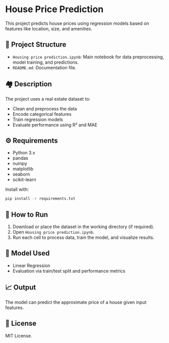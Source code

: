 # House Price Prediction

This project predicts house prices using regression models based on features like location, size, and amenities.

## 📁 Project Structure

- `Housing price prediction.ipynb`: Main notebook for data preprocessing, model training, and predictions.
- `README.md`: Documentation file.

## 🏘️ Description

The project uses a real estate dataset to:
- Clean and preprocess the data
- Encode categorical features
- Train regression models
- Evaluate performance using R² and MAE

## ⚙️ Requirements

- Python 3.x
- pandas
- numpy
- matplotlib
- seaborn
- scikit-learn

Install with:
```bash
pip install -r requirements.txt
```

## 🚀 How to Run

1. Download or place the dataset in the working directory (if required).
2. Open `Housing price prediction.ipynb`.
3. Run each cell to process data, train the model, and visualize results.

## 🧠 Model Used

- Linear Regression
- Evaluation via train/test split and performance metrics

## 📈 Output

The model can predict the approximate price of a house given input features.

## 📄 License

MIT License.
